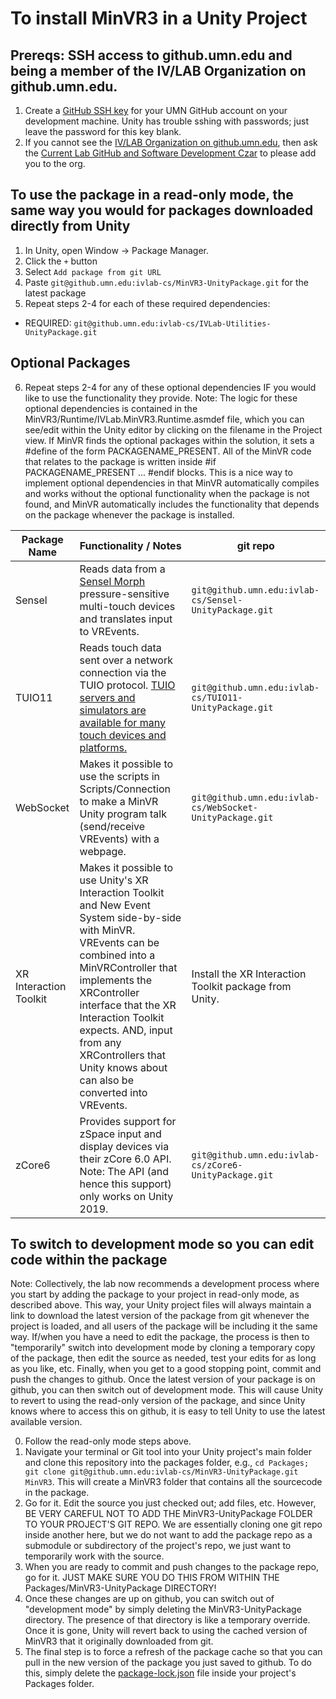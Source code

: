 
# To install MinVR3 in a Unity Project

## Prereqs: SSH access to github.umn.edu and being a member of the IV/LAB Organization on github.umn.edu.
1. Create a [GitHub SSH key](https://docs.github.com/en/github-ae@latest/github/authenticating-to-github/connecting-to-github-with-ssh/generating-a-new-ssh-key-and-adding-it-to-the-ssh-agent) for your UMN GitHub account on your development machine.  Unity has trouble sshing with passwords; just leave the password for this key blank.
2. If you cannot see the [IV/LAB Organization on github.umn.edu](https://github.umn.edu/ivlab-cs), then ask the [Current Lab GitHub and Software Development Czar](https://docs.google.com/document/d/1p3N2YOQLKyyNpSSTtALgtXoB3Tchy4BVgEEbAG6KYfg/edit?skip_itp2_check=true&pli=1) to please add you to the org.

## To use the package in a read-only mode, the same way you would for packages downloaded directly from Unity
1. In Unity, open Window -> Package Manager.
2. Click the ```+``` button
3. Select ```Add package from git URL```
4. Paste ```git@github.umn.edu:ivlab-cs/MinVR3-UnityPackage.git``` for the latest package
5. Repeat steps 2-4 for each of these required dependencies:
  - REQUIRED: ```git@github.umn.edu:ivlab-cs/IVLab-Utilities-UnityPackage.git```


## Optional Packages

6. Repeat steps 2-4 for any of these optional dependencies IF you would like to use the functionality they provide.  Note: The logic for these optional dependencies is contained in the MinVR3/Runtime/IVLab.MinVR3.Runtime.asmdef file, which you can see/edit within the Unity editor by clicking on the filename in the Project view.  If MinVR finds the optional packages within the solution, it sets a #define of the form PACKAGENAME_PRESENT.  All of the MinVR code that relates to the package is written inside #if PACKAGENAME_PRESENT ... #endif blocks.  This is a nice way to implement optional dependencies in that MinVR automatically compiles and works without the optional functionality when the package is not found, and MinVR automatically includes the functionality that depends on the package whenever the package is installed.

| Package Name | Functionality / Notes | git repo |
|--------------|-----------------------|----------|
| Sensel       | Reads data from a [Sensel Morph](https://morph.sensel.com/) pressure-sensitive multi-touch devices and translates input to VREvents. | ```git@github.umn.edu:ivlab-cs/Sensel-UnityPackage.git``` |
| TUIO11       | Reads touch data sent over a network connection via the TUIO protocol.  [TUIO servers and simulators are available for many touch devices and platforms.](https://www.tuio.org/?software) | ```git@github.umn.edu:ivlab-cs/TUIO11-UnityPackage.git``` |
| WebSocket    | Makes it possible to use the scripts in Scripts/Connection to make a MinVR Unity program talk (send/receive VREvents) with a webpage. | ```git@github.umn.edu:ivlab-cs/WebSocket-UnityPackage.git``` |
| XR Interaction Toolkit | Makes it possible to use Unity's XR Interaction Toolkit and New Event System side-by-side with MinVR.  VREvents can be combined into a MinVRController that implements the XRController interface that the XR Interaction Toolkit expects.  AND, input from any XRControllers that Unity knows about can also be converted into VREvents. | Install the XR Interaction Toolkit package from Unity. |
| zCore6       | Provides support for zSpace input and display devices via their zCore 6.0 API.  Note: The API (and hence this support) only works on Unity 2019. | ```git@github.umn.edu:ivlab-cs/zCore6-UnityPackage.git``` |


## To switch to development mode so you can edit code within the package
Note: Collectively, the lab now recommends a development process where you start by adding the package to your project in read-only mode, as described above.  This way, your Unity project files will always maintain a link to download the latest version of the package from git whenever the project is loaded, and all users of the package will be including it the same way.  If/when you have a need to edit the package, the process is then to "temporarily" switch into development mode by cloning a temporary copy of the package, then edit the source as needed, test your edits for as long as you like, etc.  Finally, when you get to a good stopping point, commit and push the changes to github.  Once the latest version of your package is on github, you can then switch out of development mode.  This will cause Unity to revert to using the read-only version of the package, and since Unity knows where to access this on github, it is easy to tell Unity to use the latest available version.

0. Follow the read-only mode steps above.
1. Navigate your terminal or Git tool into your Unity project's main folder and clone this repository into the packages folder, e.g., ```cd Packages; git clone git@github.umn.edu:ivlab-cs/MinVR3-UnityPackage.git MinVR3```.  This will create a MinVR3 folder that contains all the sourcecode in the package.
2. Go for it.  Edit the source you just checked out; add files, etc.  However, BE VERY CAREFUL NOT TO ADD THE MinVR3-UnityPackage FOLDER TO YOUR PROJECT'S GIT REPO.  We are essentially cloning one git repo inside another here, but we do not want to add the package repo as a submodule or subdirectory of the project's repo, we just want to temporarily work with the source.
3. When you are ready to commit and push changes to the package repo, go for it.  JUST MAKE SURE YOU DO THIS FROM WITHIN THE Packages/MinVR3-UnityPackage DIRECTORY!  
4. Once these changes are up on github, you can switch out of "development mode" by simply deleting the MinVR3-UnityPackage directory.  The presence of that directory is like a temporary override.  Once it is gone, Unity will revert back to using the cached version of MinVR3 that it originally downloaded from git.
5. The final step is to force a refresh of the package cache so that you can pull in the new version of the package you just saved to github.  To do this, simply delete the [package-lock.json](https://docs.unity3d.com/Manual/upm-conflicts-auto.html) file inside your project's Packages folder.
